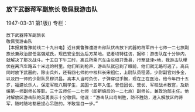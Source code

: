 ### 放下武器蒋军副旅长  敬佩我游击队

1947-03-31
第1版()
专栏：

    放下武器蒋军副旅长
    敬佩我游击队
    【本报冀鲁豫前线二十九日电】近日冀鲁豫遭游击部队伏击放下武器的蒋军四十七师一二七旅副旅长兼政治部任高强斌氏，现已安全到达后方某地。记者顷特往访，据称：游击队在十分钟内，就解决了那次战斗。十五日下午三时，高氏所乘汽车由长垣开汲县，行至延津×地，我游击队埋伏在离汽车路五十米远的村里。他们听到枪声，游击队就已到了眼前，他们就无路可逃了。高氏同时放下武器的，除士兵外，还有四七师的中校科长宋祖仁，上尉队员程源，少尉副官刘多金，以及四一师的少尉队员穆洪昌。高本人当时负伤，子弹穿过手腕，现在正在医治。他今年四十五岁，福建长乐人，保定军校八期学生，民国十五年入伍。曾任团长、营长、军校战术教官，及新编第一师副师长等职。三十五师任一二七师（即新编后的一二七旅）副师长，兼政治部主任。他对解放区游击队的英勇表示十分敬佩。他说：“游击队出奇制胜，防不胜防，进入解放区的蒋军，随时随地都是提心吊胆的，不敢盲目一步。”
